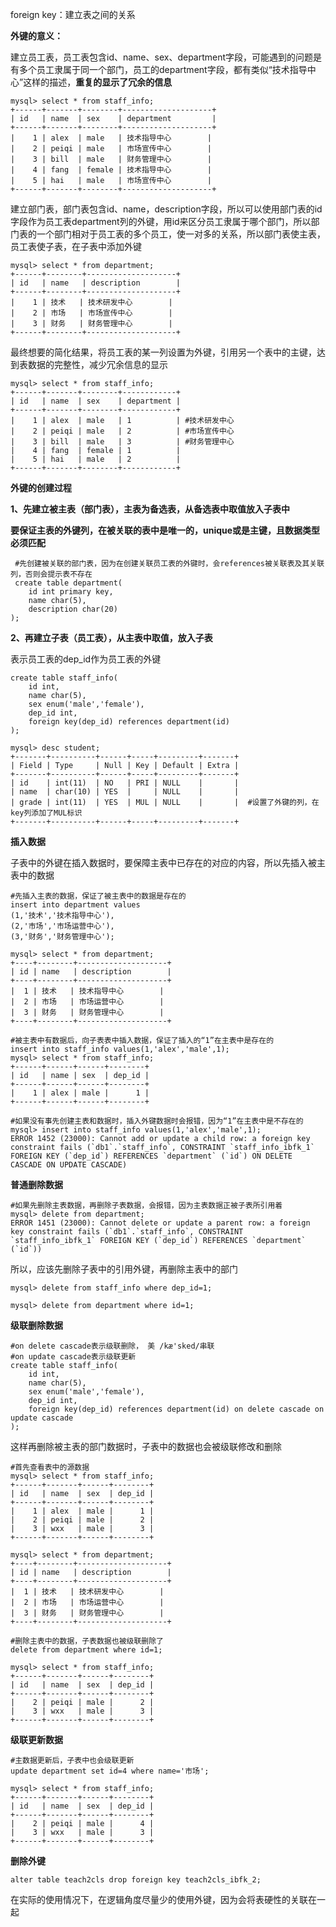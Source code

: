 foreign key：建立表之间的关系

**外键的意义：**

建立员工表，员工表包含id、name、sex、department字段，可能遇到的问题是有多个员工隶属于同一个部门，员工的department字段，都有类似“技术指导中心”这样的描述，**重复的显示了冗余的信息**

```mysql
mysql> select * from staff_info;
+------+-------+--------+--------------------+
| id   | name  | sex    | department         |
+------+-------+--------+--------------------+
|    1 | alex  | male   | 技术指导中心        |
|    2 | peiqi | male   | 市场宣传中心        |
|    3 | bill  | male   | 财务管理中心        |
|    4 | fang  | female | 技术指导中心        |
|    5 | hai   | male   | 市场宣传中心        |
+------+-------+--------+--------------------+
```



建立部门表，部门表包含id、name，description字段，所以可以使用部门表的id字段作为员工表department列的外键，用id来区分员工隶属于哪个部门，所以部门表的一个部门相对于员工表的多个员工，使一对多的关系，所以部门表使主表，员工表使子表，在子表中添加外键

```mysql
mysql> select * from department;
+------+--------+--------------------+
| id   | name   | description        |
+------+--------+--------------------+
|    1 | 技术   | 技术研发中心        |
|    2 | 市场   | 市场宣传中心        |
|    3 | 财务   | 财务管理中心        |
+------+--------+--------------------+
```



最终想要的简化结果，将员工表的某一列设置为外键，引用另一个表中的主键，达到表数据的完整性，减少冗余信息的显示

```mysql
mysql> select * from staff_info;
+------+-------+--------+------------+
| id   | name  | sex    | department |
+------+-------+--------+------------+
|    1 | alex  | male   | 1          | #技术研发中心
|    2 | peiqi | male   | 2          | #市场宣传中心
|    3 | bill  | male   | 3          | #财务管理中心
|    4 | fang  | female | 1          |
|    5 | hai   | male   | 2          |
+------+-------+--------+------------+
```



**外键的创建过程**

**1、先建立被主表（部门表），主表为备选表，从备选表中取值放入子表中**

**要保证主表的外键列，在被关联的表中是唯一的，unique或是主键，且数据类型必须匹配**

```mysql
 #先创建被关联的部门表，因为在创建关联员工表的外键时，会references被关联表及其关联列，否则会提示表不存在
 create table department(
	id int primary key,
	name char(5),
	description char(20)
);
```



**2、再建立子表（员工表），从主表中取值，放入子表**

表示员工表的dep_id作为员工表的外键

```mysql
create table staff_info(
	id int,
	name char(5),
	sex enum('male','female'),
	dep_id int,
	foreign key(dep_id) references department(id)
);

mysql> desc student;
+-------+----------+------+-----+---------+-------+
| Field | Type     | Null | Key | Default | Extra |
+-------+----------+------+-----+---------+-------+
| id    | int(11)  | NO   | PRI | NULL    |       |
| name  | char(10) | YES  |     | NULL    |       |
| grade | int(11)  | YES  | MUL | NULL    |       |  #设置了外键的列，在key列添加了MUL标识
+-------+----------+------+-----+---------+-------+

```



**插入数据**

子表中的外键在插入数据时，要保障主表中已存在的对应的内容，所以先插入被主表中的数据

```mysql
#先插入主表的数据，保证了被主表中的数据是存在的
insert into department values
(1,'技术','技术指导中心'),
(2,'市场','市场运营中心'),
(3,'财务','财务管理中心');

mysql> select * from department;
+----+--------+--------------------+
| id | name   | description        |
+----+--------+--------------------+
|  1 | 技术   | 技术指导中心        |
|  2 | 市场   | 市场运营中心        |
|  3 | 财务   | 财务管理中心        |
+----+--------+--------------------+

#被主表中有数据后，向子表表中插入数据，保证了插入的“1”在主表中是存在的
insert into staff_info values(1,'alex','male',1);
mysql> select * from staff_info;
+------+------+------+--------+
| id   | name | sex  | dep_id |
+------+------+------+--------+
|    1 | alex | male |      1 |
+------+------+------+--------+

#如果没有事先创建主表和数据时，插入外键数据时会报错，因为“1”在主表中是不存在的
mysql> insert into staff_info values(1,'alex','male',1);
ERROR 1452 (23000): Cannot add or update a child row: a foreign key constraint fails (`db1`.`staff_info`, CONSTRAINT `staff_info_ibfk_1` FOREIGN KEY (`dep_id`) REFERENCES `department` (`id`) ON DELETE CASCADE ON UPDATE CASCADE)
```



**普通删除数据**

```mysql
#如果先删除主表数据，再删除子表数据，会报错，因为主表数据正被子表所引用着
mysql> delete from department;
ERROR 1451 (23000): Cannot delete or update a parent row: a foreign key constraint fails (`db1`.`staff_info`, CONSTRAINT `staff_info_ibfk_1` FOREIGN KEY (`dep_id`) REFERENCES `department` (`id`))
```

所以，应该先删除子表中的引用外键，再删除主表中的部门

```mysql
mysql> delete from staff_info where dep_id=1;

mysql> delete from department where id=1;
```



**级联删除数据**

```mysql
#on delete cascade表示级联删除， 美 /kæ'sked/串联
#on update cascade表示级联更新
create table staff_info(
	id int,
	name char(5),
	sex enum('male','female'),
	dep_id int,
	foreign key(dep_id) references department(id) on delete cascade on update cascade
);
```

这样再删除被主表的部门数据时，子表中的数据也会被级联修改和删除

```mysql
#首先查看表中的源数据
mysql> select * from staff_info;
+------+-------+------+--------+
| id   | name  | sex  | dep_id |
+------+-------+------+--------+
|    1 | alex  | male |      1 |
|    2 | peiqi | male |      2 |
|    3 | wxx   | male |      3 |
+------+-------+------+--------+

mysql> select * from department;
+----+--------+--------------------+
| id | name   | description        |
+----+--------+--------------------+
|  1 | 技术   | 技术研发中心        |
|  2 | 市场   | 市场运营中心        |
|  3 | 财务   | 财务管理中心        |
+----+--------+--------------------+

#删除主表中的数据，子表数据也被级联删除了
delete from department where id=1;

mysql> select * from staff_info;
+------+-------+------+--------+
| id   | name  | sex  | dep_id |
+------+-------+------+--------+
|    2 | peiqi | male |      2 |
|    3 | wxx   | male |      3 |
+------+-------+------+--------+
```



**级联更新数据**

```mysql
#主数据更新后，子表中也会级联更新
update department set id=4 where name='市场';

mysql> select * from staff_info;
+------+-------+------+--------+
| id   | name  | sex  | dep_id |
+------+-------+------+--------+
|    2 | peiqi | male |      4 |
|    3 | wxx   | male |      3 |
+------+-------+------+--------+

```



**删除外键**

```mysql
alter table teach2cls drop foreign key teach2cls_ibfk_2;
```





在实际的使用情况下，在逻辑角度尽量少的使用外键，因为会将表硬性的关联在一起